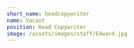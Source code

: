 ```yaml
---
short_name: headcopywriter
name: Vacant
position: Head Copywriter
image: /assets/images/staff/Edward.jpg 
---
```

